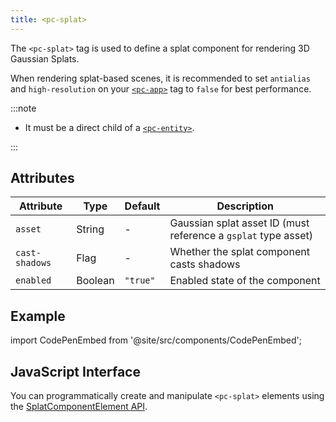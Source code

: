 ```yaml
---
title: <pc-splat>
---
```


The `<pc-splat>` tag is used to define a splat component for rendering 3D Gaussian Splats.

When rendering splat-based scenes, it is recommended to set `antialias` and `high-resolution` on your [`<pc-app>`](../pc-app) tag to `false` for best performance.

:::note

* It must be a direct child of a [`<pc-entity>`](../pc-entity).

:::

## Attributes

| Attribute | Type | Default | Description |
| --- | --- | --- | --- |
| `asset` | String | - | Gaussian splat asset ID (must reference a `gsplat` type asset) |
| `cast-shadows` | Flag | - | Whether the splat component casts shadows |
| `enabled` | Boolean | `"true"` | Enabled state of the component |

## Example

import CodePenEmbed from '@site/src/components/CodePenEmbed';

<CodePenEmbed id="MYgGZax" title="<pc-splat> example" />

## JavaScript Interface

You can programmatically create and manipulate `<pc-splat>` elements using the [SplatComponentElement API](https://api.playcanvas.com/web-components/classes/SplatComponentElement.html).
